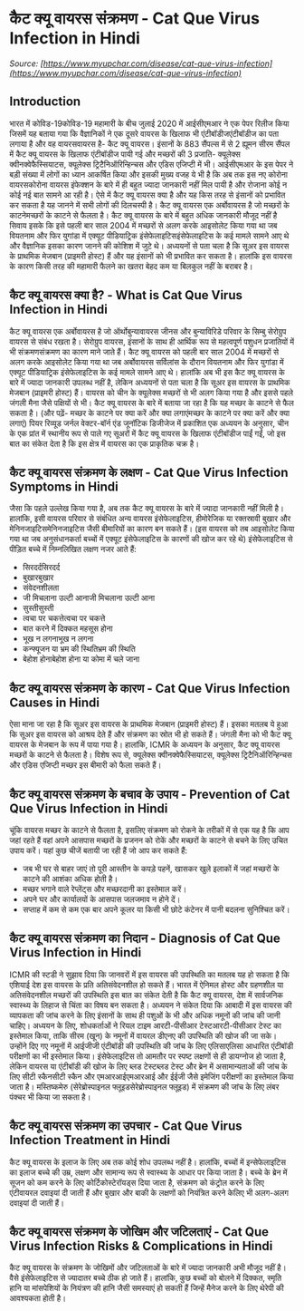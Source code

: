# कैट क्यू वायरस संक्रमण - Cat Que Virus Infection in Hindi
_Source: [https://www.myupchar.com/disease/cat-que-virus-infection](https://www.myupchar.com/disease/cat-que-virus-infection)_

## Introduction
भारत में कोविड-19कोविड-19 महामारी के बीच जुलाई 2020 में आईसीएमआर ने एक पेपर रिलीज किया जिसमें यह बताया गया कि वैज्ञानिकों ने एक दूसरे वायरस के खिलाफ भी एंटीबॉडीजएंटीबॉडीज का पता लगाया है और वह वायरसवायरस है- कैट क्यू वायरस। इंसानों के 883 सैंपल्स में से 2 ह्यूमन सीरम सैंपल में कैट क्यू वायरस के खिलाफ एंटीबॉडीज पायी गई और मच्छरों की 3 प्रजाति- क्यूलेक्स क्वीनक्वेफैस्सियाटस, क्यूलेक्स ट्रिटैनिऑरिन्हिन्चस और एडिस एजिप्टी में भी।
आईसीएमआर के इस पेपर ने बड़ी संख्या में लोगों का ध्यान आकर्षित किया और इसकी मुख्य वजह ये भी है कि अब तक इस नए कोरोना वायरसकोरोना वायरस इंफेक्शन के बारे में ही बहुत ज्यादा जानकारी नहीं मिल पायी है और रोजाना कोई न कोई नई बात सामने आ रही है। ऐसे में कैट क्यू वायरस क्या है और यह किस तरह से इंसानों को प्रभावित कर सकता है यह जानने में सभी लोगों की दिलचस्पी है।
कैट क्यू वायरस एक अर्बोवायरस है जो मच्छरों के काटनेमच्छरों के काटने से फैलता है। कैट क्यू वायरस के बारे में बहुत अधिक जानकारी मौजूद नहीं है सिवाय इसके कि इसे पहली बार साल 2004 में मच्छरों से अलग करके आइसोलेट किया गया था जब वियतनाम और फिर युगांडा में एक्यूट पीडियाट्रिक इंसेफेलाइटिसइंसेफेलाइटिस के कई मामले सामने आए थे और वैज्ञानिक इसका कारण जानने की कोशिश में जुटे थे। अध्ययनों से पता चला है कि सूअर इस वायरस के प्राथमिक मेजबान (प्राइमरी होस्ट) हैं और यह इंसानों को भी प्रभावित कर सकता है। हालांकि इस वायरस के कारण किसी तरह की महामारी फैलने का खतरा बेहद कम या बिलकुल नहीं के बराबर है।

## कैट क्यू वायरस क्या है? - What is Cat Que Virus Infection in Hindi
कैट क्यू वायरस एक अर्बोवायरस है जो ऑर्थोबुन्यावायरस जीनस और बुन्याविरिडे परिवार के सिम्बु सेरोग्रुप वायरस से संबंध रखता है। सेरोग्रुप वायरस, इंसानों के साथ ही आर्थिक रूप से महत्वपूर्ण पशुधन प्रजातियों में भी संक्रमणसंक्रमण का कारण माने जाते हैं। कैट क्यू वायरस को पहली बार साल 2004 में मच्छरों से अलग करके आइसोलेट किया गया था जब अर्बोवायरस सर्विलांस के दौरान वियतनाम और फिर युगांडा में एक्यूट पीडियाट्रिक इंसेफेलाइटिस के कई मामले सामने आए थे।
हालांकि अब भी इस कैट क्यू वायरस के बारे में ज्यादा जानकारी उपलब्ध नहीं है, लेकिन अध्ययनों से पता चला है कि सूअर इस वायरस के प्राथमिक मेजबान (प्राइमरी होस्ट) हैं। वायरस को चीन के क्यूलेक्स मच्छरों से भी अलग किया गया है और इससे पहले जंगली मैना जैसे पक्षियों से भी। कैट क्यू वायरस के बारे में बताया जा रहा है कि यह मच्छर के काटने से फैल सकता है।
(और पढ़ें- मच्छर के काटने पर क्या करें और क्या लगाएंमच्छर के काटने पर क्या करें और क्या लगाएं)
पियर रिव्यूड जर्नल वेक्टर-बॉर्न एंड जूनॉटिक डिजीजेज में प्रकाशित एक अध्ययन के अनुसार, चीन के एक प्रांत में स्थानीय रूप से पाले गए सूअरों में कैट क्यू वायरस के खिलाफ एंटीबॉडीज पाईं गईं, जो इस बात का संकेत देता है कि इस क्षेत्र में वायरस का एक प्राकृतिक चक्र है।

## कैट क्यू वायरस संक्रमण के लक्षण - Cat Que Virus Infection Symptoms in Hindi
जैसा कि पहले उल्लेख किया गया है, अब तक कैट क्यू वायरस के बारे में ज्यादा जानकारी नहीं मिली है। हालांकि, इसी वायरस परिवार से संबंधित अन्य वायरस इंसेफेलाइटिस, हीमोरेजिक या रक्तस्रावी बुखार और मेनिनजाइटिसमेनिनजाइटिस जैसी बीमारियों का कारण बन सकते हैं। (इस वायरस को तब आइसोलेट किया गया था जब अनुसंधानकर्ता बच्चों में एक्यूट इंसेफेलाइटिस के कारणों की खोज कर रहे थे) इंसेफेलाइटिस से पीड़ित बच्चे में निम्नलिखित लक्षण नजर आते हैं:
- सिरदर्दसिरदर्द
- बुखारबुखार
- संवेदनशीलता
- जी मिचलाना उल्टी आनाजी मिचलाना उल्टी आना
- सुस्तीसुस्ती
- त्वचा पर चकत्तेत्वचा पर चकत्ते
- बात करने में दिक्कत महसूस होना
- भूख न लगनाभूख न लगना
- कन्फ्यूजन या भ्रम की स्थितिभ्रम की स्थिति
- बेहोश होनाबेहोश होना या कोमा में चले जाना

## कैट क्यू वायरस संक्रमण के कारण - Cat Que Virus Infection Causes in Hindi
ऐसा माना जा रहा है कि सूअर इस वायरस के प्राथमिक मेजबान (प्राइमरी होस्ट) हैं। इसका मतलब ये हुआ कि सूअर इस वायरस को आश्रय देते हैं और संक्रमण का स्रोत भी हो सकते हैं। जंगली मैना को भी कैट क्यू वायरस के मेजबान के रूप में पाया गया है।
हालांकि, ICMR के अध्ययन के अनुसार, कैट क्यू वायरस मच्छरों के काटने से फैलता है। विशेष रूप से, क्यूलेक्स क्वीनक्वेफैस्सियाटस, क्यूलेक्स ट्रिटैनिऑरिन्हिन्चस और एडिस एजिप्टी मच्छर इस बीमारी को फैला सकते हैं।

## कैट क्यू वायरस संक्रमण के बचाव के उपाय - Prevention of Cat Que Virus Infection in Hindi
चूंकि वायरस मच्छर के काटने से फैलता है, इसलिए संक्रमण को रोकने के तरीकों में से एक यह है कि आप जहां रहते हैं वहां अपने आसपास मच्छरों के प्रजनन को रोकें और मच्छरों के काटने से बचने के लिए उचित उपाय करें। यहां कुछ चीजें बतायी जा रही हैं जो आप कर सकते हैं:
- जब भी घर से बाहर जाएं तो पूरी आस्तीन के कपड़े पहनें, खासकर खुले इलाकों में जहां मच्छरों के काटने की आशंका अधिक होती है।
- मच्छर भगाने वाले रेप्लेंट्स और मच्छरदानी का इस्तेमाल करें।
- अपने घर और कार्यालयों के आसपास जलजमाव न होने दें।
- सप्ताह में कम से कम एक बार अपने कूलर या किसी भी छोटे कंटेनर में पानी बदलना सुनिश्चित करें।

## कैट क्यू वायरस संक्रमण का निदान - Diagnosis of Cat Que Virus Infection in Hindi
ICMR की स्टडी ने सुझाव दिया कि जानवरों में इस वायरस की उपस्थिति का मतलब यह हो सकता है कि एशियाई देश इस वायरस के प्रति अतिसंवेदनशील हो सकते हैं। भारत में ऐनिमल होस्ट और ग्रहणशील या अतिसंवेदनशील मच्छरों की उपस्थिति इस बात का संकेत देती है कि कैट क्यू वायरस, देश में सार्वजनिक स्वास्थ्य के लिहाज से चिंता का विषय बन सकता है। अध्ययन ने संकेत दिया कि आबादी में इस वायरस की व्यापकता की जांच करने के लिए इंसानों के साथ ही पशुओं के भी और अधिक नमूनों की जांच की जानी चाहिए।
अध्ययन के लिए, शोधकर्ताओं ने रियल टाइम आरटी-पीसीआर टेस्टआरटी-पीसीआर टेस्ट का इस्तेमाल किया, ताकि सीरम (खून) के नमूनों में वायरल डीएनए की उपस्थिति की खोज की जा सके।  उन्होंने दिए गए नमूनों में आईजीजी एंटीबॉडी की उपस्थिति की जांच के लिए एलिसाएलिसा आधारित एंटीबॉडी परीक्षणों का भी इस्तेमाल किया।
इंसेफेलाइटिस तो आमतौर पर स्पष्ट लक्षणों से ही डायग्नोज हो जाता है, लेकिन वायरस या एंटीबॉडी की खोज के लिए ब्लड टेस्टब्लड टेस्ट और ब्रेन में असामान्यताओं की जांच के लिए सीटी स्कैनसीटी स्कैन और एमआरआईएमआरआई और ईईजी जैसे इमेजिंग परीक्षणों का इस्तेमाल किया जाता है। मस्तिष्कमेरु (सेरेब्रोस्पाइनल फ्लूइडसेरेब्रोस्पाइनल फ्लूइड) में संक्रमण की जांच के लिए लंबर पंक्चर भी किया जा सकता है।

## कैट क्यू वायरस संक्रमण का उपचार - Cat Que Virus Infection Treatment in Hindi
कैट क्यू वायरस के इलाज के लिए अब तक कोई शोध उपलब्ध नहीं है। हालांकि, बच्चों में इन्सेफेलाइटिस का इलाज बच्चे की उम्र, लक्षण और सामान्य रूप से स्वास्थ्य के आधार पर किया जाता है। बच्चे के ब्रेन में सूजन को कम करने के लिए कोर्टिकोस्टेरॉयड्स दिया जाता है, संक्रमण को कंट्रोल करने के लिए एंटीवायरल दवाइयां दी जाती हैं और बुखार और बाकी के लक्षणों को नियंत्रित करने केलिए भी अलग-अलग दवाइयां दी जाती हैं।

## कैट क्यू वायरस संक्रमण के जोखिम और जटिलताएं - Cat Que Virus Infection Risks & Complications in Hindi
कैट क्यू वायरस के संक्रमण के जोखिमों और जटिलताओं के बारे में ज्यादा जानकारी अभी मौजूद नहीं है। वैसे इंसेफेलाइटिस से ज्यादातर बच्चे ठीक हो जाते हैं। हालांकि, कुछ बच्चों को बोलने में दिक्कत, स्मृति हानि या मांसपेशियों के नियंत्रण की हानि जैसी समस्याएं हो सकती हैं जिन्हें मैनेज करने के लिए थेरेपी की आवश्यकता होती है।

